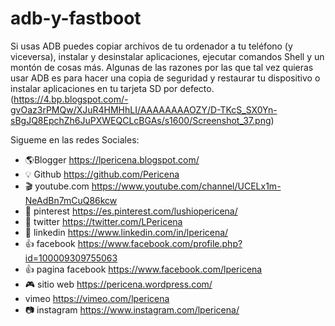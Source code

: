 # adb-y-fastboot
Si usas ADB puedes copiar archivos de tu ordenador a tu teléfono (y viceversa), instalar y desinstalar aplicaciones, ejecutar comandos Shell y un montón de cosas más. Algunas de las razones por las que tal vez quieras usar ADB es para hacer una copia de seguridad y restaurar tu dispositivo o instalar aplicaciones en tu tarjeta SD por defecto.
(https://4.bp.blogspot.com/-gvOaz3rPMQw/XJuR4HMHhLI/AAAAAAAAOZY/D-TKcS_SX0Yn-sBgJQ8EpchZh6JuPXWEQCLcBGAs/s1600/Screenshot_37.png)


Sigueme en las redes Sociales:
- 🌎Blogger          https://lpericena.blogspot.com/
- 💡 Github            https://github.com/Pericena
- 🎬 youtube.com  https://www.youtube.com/channel/UCELx1m-NeAdBn7mCuQ86kcw
- 📸 pinterest        https://es.pinterest.com/lushiopericena/
- 🐤 twitter             https://twitter.com/LPericena
- 👦 linkedin         https://www.linkedin.com/in/lpericena/
- 👍 facebook       https://www.facebook.com/profile.php?id=100009309755063
- 👍 pagina facebook  https://www.facebook.com/lpericena
- 🎮 sitio web        https://pericena.wordpress.com/
- vimeo         https://vimeo.com/lpericena
- 📷 instagram      https://www.instagram.com/lpericena/
